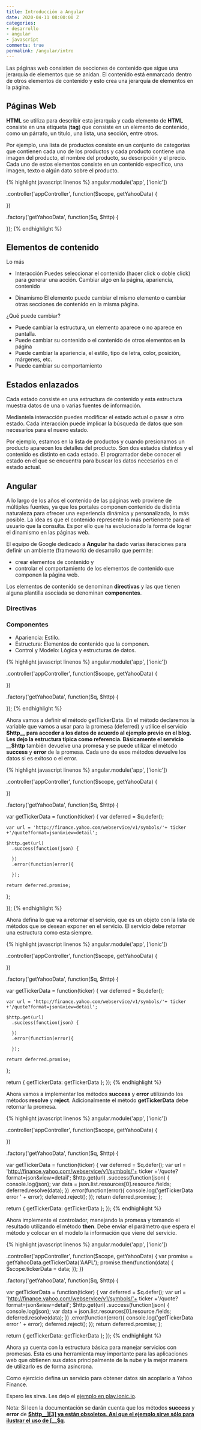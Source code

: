 ```yaml
---
title: Introducción a Angular
date: 2020-04-11 08:00:00 Z
categories:
- desarrollo
- angular
- javascript
comments: true
permalink: /angular/intro
---
```


Las páginas web consisten de secciones de contenido que sigue una jerarquía de elementos que se anidan. El contenido está enmarcado dentro de otros elementos de contenido y esto crea una jerarquía de elementos en la página.

## Páginas Web

**HTML** se utiliza para describir esta jerarquía y cada elemento de **HTML** consiste en una etiqueta (__tag__) que consiste en un elemento de contenido, como un párrafo, un título, una lista, una sección, entre otros.

Por ejemplo, una lista de productos consiste en un conjunto de categorías que contienen cada uno de los productos y cada producto contiene una imagen del producto, el nombre del producto, su descripción y el precio. Cada uno de estos elementos consiste en un contenido específico, una imagen, texto o algún dato sobre el producto.

{% highlight javascript linenos %}
angular.module('app', ['ionic'])

.controller('appController', function($scope, getYahooData) {

})

.factory('getYahooData', function($q, $http) {

});
{% endhighlight %}


## Elementos de contenido

Lo más

- Interacción
Puedes seleccionar el contenido (hacer click o doble click) para generar una acción. Cambiar algo en la página, apariencia, contenido

- Dinamismo
El elemento puede cambiar el mismo elemento o cambiar otras secciones de contenido en la misma página.

¿Qué puede cambiar?

- Puede cambiar la estructura, un elemento aparece o no aparece en pantalla.
- Puede cambiar su contenido o el contenido de otros elementos en la página
- Puede cambiar la apariencia, el estilo, tipo de letra, color, posición, márgenes, etc.
- Puede cambiar su comportamiento

## Estados enlazados

Cada estado consiste en una estructura de contenido y esta estructura muestra datos de una o varias fuentes de información.

Mediantela interacción puedes modificar el estado actual o pasar a otro estado. Cada interacción puede implicar la búsqueda de datos que son necesarios para el nuevo estado.

Por ejemplo, estamos en la lista de productos y cuando presionamos un producto aparecen los detalles del producto. Son dos estados distintos y el contenido es distinto en cada estado. El programador debe conocer el estado en el que se encuentra para buscar los datos necesarios en el estado actual.

## Angular

A lo largo de los años el contenido de las páginas web proviene de múltiples fuentes, ya que los portales componen contenido de distinta naturaleza para ofrecer una experiencia dinámica y personalizada, lo más posible. La idea es que el contenido represente lo más pertienente para el usuario que la consulta. Es por ello que ha evolucionado la forma de lograr el dinamismo en las páginas web.

El equipo de Google dedicado a **Angular** ha dado varias iteraciones para definir un ambiente (framework) de desarrollo que permite:

- crear elementos de contenido y
- controlar el comportamiento de los elementos de contenido que componen la página web.

Los elementos de contenido se denominan **directivas** y las que tienen alguna plantilla asociada se denominan **componentes**.

### Directivas



### Componentes

- Apariencia: Estilo.
- Estructura: Elementos de contenido que la componen.
- Control y Modelo: Lógica y estructuras de datos.

{% highlight javascript linenos %}
angular.module('app', ['ionic'])

.controller('appController', function($scope, getYahooData) {

})

.factory('getYahooData', function($q, $http) {

});
{% endhighlight %}

Ahora vamos a definir el método getTickerData. En el método declaremos la variable que vamos a usar para la promesa (deferred) y utilice el servicio __$http__ para acceder a los datos de acuerdo al ejemplo previo en el blog. Les dejo la estructura típica como referencia. Básicamente el servicio __$http__ también devuelve una promesa y se puede utilizar el método __success__ y __error__ de la promesa. Cada uno de esos métodos devuelve los datos si es exitoso o el error.

{% highlight javascript linenos  %}
angular.module('app', ['ionic'])

.controller('appController', function($scope, getYahooData) {

})

.factory('getYahooData', function($q, $http) {

  var getTickerData = function(ticker) {
    var deferred = $q.defer();

    var url = 'http://finance.yahoo.com/webservice/v1/symbols/'+ ticker +'/quote?format=json&view=detail';

    $http.get(url)
      .success(function(json) {

      })
      .error(function(error){

      });

    return deferred.promise;
  };

});
{% endhighlight %}

Ahora defina lo que va a retornar el servicio, que es un objeto con la lista de métodos que se desean exponer en el servicio. El servicio debe retornar una estructura como esta siempre.

{% highlight javascript linenos  %}
angular.module('app', ['ionic'])

.controller('appController', function($scope, getYahooData) {

})

.factory('getYahooData', function($q, $http) {

  var getTickerData = function(ticker) {
    var deferred = $q.defer();

    var url = 'http://finance.yahoo.com/webservice/v1/symbols/'+ ticker +'/quote?format=json&view=detail';

    $http.get(url)
      .success(function(json) {

      })
      .error(function(error){

      });

    return deferred.promise;
  };

  return {
    getTickerData: getTickerData
  };
});
{% endhighlight %}

Ahora vamos a implementar los métodos __success__ y __error__ utilizando los métodos __resolve__ y __reject__. Adicionalmente el método __getTickerData__ debe retornar la promesa.

{% highlight javascript linenos  %}
angular.module('app', ['ionic'])

.controller('appController', function($scope, getYahooData) {

})

.factory('getYahooData', function($q, $http) {

  var getTickerData = function(ticker) {
    var deferred = $q.defer();
    var url = 'http://finance.yahoo.com/webservice/v1/symbols/'+ ticker +'/quote?format=json&view=detail';
    $http.get(url)
      .success(function(json) {
        console.log(json);
        var data = json.list.resources[0].resource.fields;
        deferred.resolve(data);
      })
      .error(function(error){
        console.log('getTickerData error ' + error);
        deferred.reject();
      });
    return deferred.promise;
  };

  return {
    getTickerData: getTickerData
  };
});
{% endhighlight %}

Ahora implemente el controlador, manejando la promesa y tomando el resultado utilizando el método __then__. Debe enviar el parámetro que espera el método y colocar en el modelo la información que viene del servicio.

{% highlight javascript linenos  %}
angular.module('app', ['ionic'])

.controller('appController', function($scope, getYahooData) {
  var promise = getYahooData.getTickerData('AAPL');
  promise.then(function(data) {
    $scope.tickerData = data;
  });
})

.factory('getYahooData', function($q, $http) {

  var getTickerData = function(ticker) {
    var deferred = $q.defer();
    var url = 'http://finance.yahoo.com/webservice/v1/symbols/'+ ticker +'/quote?format=json&view=detail';
    $http.get(url)
      .success(function(json) {
        console.log(json);
        var data = json.list.resources[0].resource.fields;
        deferred.resolve(data);
      })
      .error(function(error){
        console.log('getTickerData error ' + error);
        deferred.reject();
      });
    return deferred.promise;
  };

  return {
    getTickerData: getTickerData
  };
});
{% endhighlight %}

Ahora ya cuenta con la estructura básica para manejar servicios con promesas. Esta es una herramienta muy importante para las aplicaciones web que obtienen sus datos principalmente de la nube y la mejor manera de utilizarlo es de forma asíncrona.

Como ejercicio defina un servicio para obtener datos sin acoplarlo a Yahoo Finance.

Espero les sirva. Les dejo el [ejemplo en play.ionic.io][1].

Nota: Si leen la documentación se darán cuenta que los métodos __success__ y __error__ de [__$http__][3] ya están obsoletos. Así que el ejemplo sirve sólo para ilustrar el uso de [__$q__][2].

[1]: https://angular.io "Sitio Web oficial de Angular"
[2]: https://docs.angularjs.org/api/ng/service/$q "$q"
[3]: https://docs.angularjs.org/api/ng/service/$http "$http"
